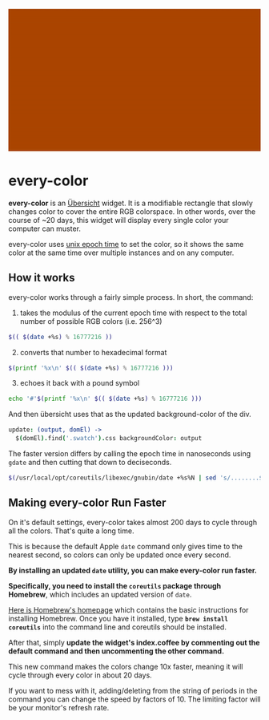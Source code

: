 ![color change example](screenshot.gif)

# every-color

**every-color** is an [Übersicht](https://github.com/felixhageloh/uebersicht) widget. It is a modifiable rectangle that slowly changes color to cover the entire RGB colorspace. In other words, over the course of ~20 days, this widget will display every single color your computer can muster.

every-color uses [unix epoch time](https://en.wikipedia.org/wiki/Unix_time) to set the color, so it shows the same color at the same time over multiple instances and on any computer.

## How it works

every-color works through a fairly simple process. In short, the command:
1. takes the modulus of the current epoch time with respect to the total number of possible RGB colors (i.e. 256^3)
````bash
$(( $(date +%s) % 16777216 ))
````
2. converts that number to hexadecimal format
````bash
$(printf '%x\n' $(( $(date +%s) % 16777216 )))
````
3. echoes it back with a pound symbol
````bash
echo '#'$(printf '%x\n' $(( $(date +%s) % 16777216 )))
````
And then übersicht uses that as the updated background-color of the div.
````coffeescript
update: (output, domEl) ->
  $(domEl).find('.swatch').css backgroundColor: output
````

The faster version differs by calling the epoch time in nanoseconds using `gdate` and then cutting that down to deciseconds.
````bash
$(/usr/local/opt/coreutils/libexec/gnubin/date +%s%N | sed 's/........$//')
````
## Making every-color Run Faster

On it's default settings, every-color takes almost 200 days to cycle through all the colors. That's quite a long time.

This is because the default Apple `date` command only gives time to the nearest second, so colors can only be updated once every second.

**By installing an updated `date` utility, you can make every-color run faster.**

**Specifically, you need to install the `coreutils` package through Homebrew**, which includes an updated version of `date`.

[Here is Homebrew's homepage](https://brew.sh/) which contains the basic instructions for installing Homebrew. Once you have it installed, type **`brew install coreutils`** into the command line and coreutils should be installed.

After that, simply **update the widget's index.coffee by commenting out the default command and then uncommenting the other command.**

This new command makes the colors change 10x faster, meaning it will cycle through every color in about 20 days. 

If you want to mess with it, adding/deleting from the string of periods in the command you can change the speed by factors of 10. The limiting factor will be your monitor's refresh rate.
